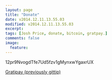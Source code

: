 ```yaml
---
layout: page
title: "Donate"
date: v2014.12.11.13.55.03
modified: v2014.12.11.13.55.03
excerpt:
tags: [Josh Price, donate, bitcoin, gratpay.]
comments: false
image:
  feature:
---
```


 <span class="fa fa-bitcoin"></span> 12pr9NvogdTfe7Ud5fzv1gMynxwYgaxrUX 

  <span class="fa-dollar"></span>[Gratipay (previously gittip)](https://gratipay.com/jpric3)